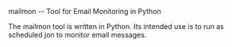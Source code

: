 mailmon -- Tool for Email Monitoring in Python

The mailmon tool is written in Python. Its intended use is to run as
scheduled jon to monitor email messages.
